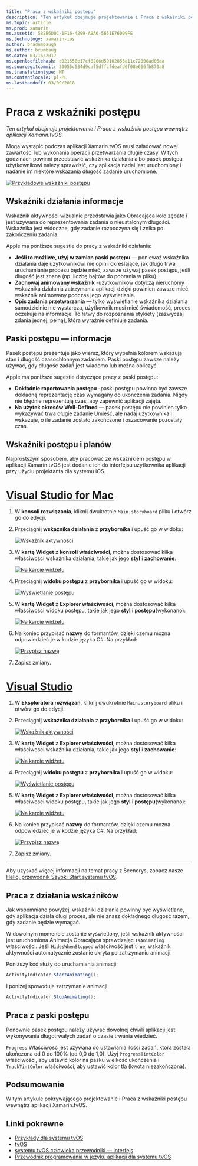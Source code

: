 ```yaml
---
title: "Praca z wskaźniki postępu"
description: "Ten artykuł obejmuje projektowanie i Praca z wskaźniki postępu wewnątrz aplikacji Xamarin.tvOS."
ms.topic: article
ms.prod: xamarin
ms.assetid: 582B6D0C-1F16-4299-A9A6-5651E76009FE
ms.technology: xamarin-ios
author: bradumbaugh
ms.author: brumbaug
ms.date: 03/16/2017
ms.openlocfilehash: c021550e17cf8206d59102856a11c72000ad06aa
ms.sourcegitcommit: 30055c534d9caf5dffcfdeafd6f08e666fb870a8
ms.translationtype: MT
ms.contentlocale: pl-PL
ms.lasthandoff: 03/09/2018
---
```

# <a name="working-with-progress-indicators"></a>Praca z wskaźniki postępu

_Ten artykuł obejmuje projektowanie i Praca z wskaźniki postępu wewnątrz aplikacji Xamarin.tvOS._


Mogą wystąpić podczas aplikacji Xamarin.tvOS musi załadować nowej zawartości lub wykonania operacji przetwarzania długie czasy. W tych godzinach powinni przedstawić wskaźnika działania albo pasek postępu użytkownikowi należy sprawdzić, czy aplikacja nadal jest uruchomiony i nadanie im niektóre wskazania długość zadanie uruchomione.

[![](progress-indicators-images/intro01.png "Przykładowe wskaźniki postępu")](progress-indicators-images/intro01.png#lightbox)

<a name="About-Activity-Indicators" />

## <a name="about-activity-indicators"></a>Wskaźniki działania informacje

Wskaźnik aktywności wizualnie przedstawia jako Obracająca koło zębate i jest używana do reprezentowania zadania o nieustalonym długości. Wskaźnika jest widoczne, gdy zadanie rozpoczyna się i znika po zakończeniu zadania.

Apple ma poniższe sugestie do pracy z wskaźniki działania:

- **Jeśli to możliwe, użyj w zamian paski postępu** — ponieważ wskaźnika działania daje użytkownikowi nie opinii określające, jak długo trwa uruchamianie procesu będzie mieć, zawsze używaj pasek postępu, jeśli długość jest znana (np. liczbę bajtów do pobrania w pliku).
- **Zachowaj animowany wskaźnik** -użytkowników dotyczą nieruchomy wskaźnika działania zatrzymania aplikacji dzięki powinien zawsze mieć wskaźnik animowany podczas jego wyświetlania.
- **Opis zadania przetwarzania** — tylko wyświetlanie wskaźnika działania samodzielnie nie wystarcza, użytkownik musi mieć świadomość, proces oczekuje na informacje. To łatwy do rozpoznania etykiety (zazwyczaj zdania jednej, pełną), która wyraźnie definiuje zadania.

<a name="Summary" />

## <a name="about-progress-bars"></a>Paski postępu — informacje

Pasek postępu prezentuje jako wiersz, który wypełnia kolorem wskazują stan i długość czasochłonnym zadaniem. Paski postępu zawsze należy używać, gdy długość zadań jest wiadomo lub można obliczyć.

Apple ma poniższe sugestie dotyczące pracy z paski postępu:

- **Dokładnie raportowania postępu** -paski postępu powinna być zawsze dokładną reprezentację czas wymagany do ukończenia zadania. Nigdy nie błędnie reprezentują czas, aby zapewnić aplikacji zajęta.
- **Na użytek okresów Well-Defined** — pasek postępu nie powinien tylko wykazywać trwa długie zadanie Umieść, ale nadaj użytkownika i wskazuje, o ile zadanie zostało zakończone i oszacowanie pozostały czas.

<a name="Progress-Indicators-and-Storyboards" />

## <a name="progress-indicators-and-storyboards"></a>Wskaźniki postępu i planów

Najprostszym sposobem, aby pracować ze wskaźnikiem postępu w aplikacji Xamarin.tvOS jest dodanie ich do interfejsu użytkownika aplikacji przy użyciu projektanta dla systemu iOS.

# <a name="visual-studio-for-mactabvsmac"></a>[Visual Studio for Mac](#tab/vsmac)
    
1. W **konsoli rozwiązania**, kliknij dwukrotnie `Main.storyboard` pliku i otwórz go do edycji.
1. Przeciągnij **wskaźnika działania** z **przybornika** i upuść go w widoku: 

    [![](progress-indicators-images/activity01.png "Wskaźnik aktywności")](progress-indicators-images/activity01.png#lightbox)
1. W **kartę Widget** z **konsoli właściwości**, można dostosować kilka właściwości wskaźnika działania, takie jak jego **styl** i **zachowanie**: 

    [![](progress-indicators-images/activity02.png "Na karcie widżetu ")](progress-indicators-images/activity02.png#lightbox)
1. Przeciągnij **widoku postępu** z **przybornika** i upuść go w widoku: 

    [![](progress-indicators-images/activity03.png "Wyświetlanie postępu")](progress-indicators-images/activity03.png#lightbox)
1. W **kartę Widget** z **Explorer właściwości**, można dostosować kilka właściwości widoku postępu, takie jak jego **styl** i **postępu**(wykonano): 

    [![](progress-indicators-images/activity04.png "Na karcie widżetu")](progress-indicators-images/activity04.png#lightbox)
1. Na koniec przypisać **nazwy** do formantów, dzięki czemu można odpowiedzieć je w kodzie języka C#. Na przykład: 

    [![](progress-indicators-images/activity05.png "Przypisz nazwę")](progress-indicators-images/activity05.png#lightbox)
1. Zapisz zmiany.

# <a name="visual-studiotabvswin"></a>[Visual Studio](#tab/vswin)
    
1. W **Eksploratora rozwiązań**, kliknij dwukrotnie `Main.storyboard` pliku i otwórz go do edycji.
1. Przeciągnij **wskaźnika działania** z **przybornika** i upuść go w widoku: 

    [![](progress-indicators-images/activity01-vs.png "Wskaźnik aktywności")](progress-indicators-images/activity01-vs.png#lightbox)
1. W **kartę Widget** z **Explorer właściwości**, można dostosować kilka właściwości wskaźnika działania, takie jak jego **styl** i **zachowanie**: 

    [![](progress-indicators-images/activity02-vs.png "Na karcie widżetu")](progress-indicators-images/activity02-vs.png#lightbox)
1. Przeciągnij **widoku postępu** z **przybornika** i upuść go w widoku: 

    [![](progress-indicators-images/activity03-vs.png "Wyświetlanie postępu")](progress-indicators-images/activity03-vs.png#lightbox)
1. W **kartę Widget** z **Explorer właściwości**, można dostosować kilka właściwości widoku postępu, takie jak jego **styl** i **postępu**(wykonano): 

    [![](progress-indicators-images/activity04-vs.png "Na karcie widżetu")](progress-indicators-images/activity04-vs.png#lightbox)
1. Na koniec przypisać **nazwy** do formantów, dzięki czemu można odpowiedzieć je w kodzie języka C#. Na przykład: 

    [![](progress-indicators-images/activity05-vs.png "Przypisz nazwę")](progress-indicators-images/activity05-vs.png#lightbox)
1. Zapisz zmiany.

-----

Aby uzyskać więcej informacji na temat pracy z Scenorys, zobacz nasze [Hello, przewodnik Szybki Start systemu tvOS](~/ios/tvos/get-started/hello-tvos.md). 

<a name="Working-with-Activity-Indicators" />

## <a name="working-with-activity-indicators"></a>Praca z działania wskaźników

Jak wspomniano powyżej, wskaźniki działania powinny być wyświetlane, gdy aplikacja działa długi proces, ale nie znasz dokładnego długość razem, gdy zadanie będzie wymagać.

W dowolnym momencie zostanie wyświetlony, jeśli wskaźnik aktywności jest uruchomiona Animacja Obracająca sprawdzając `IsAnimating` właściwości. Jeśli `HidesWhenStopped` właściwość jest `true`, wskaźnik aktywności automatycznie zostanie ukryta po zatrzymaniu animacji.

Poniższy kod służy do uruchamiania animacji: 

```csharp
ActivityIndicator.StartAnimating();
```

I poniżej spowoduje zatrzymanie animacji:

```csharp
ActivityIndicator.StopAnimating();
```

<a name="Working-with-Progress-Bars" />

## <a name="working-with-progress-bars"></a>Praca z paski postępu

Ponownie pasek postępu należy używać dowolnej chwili aplikacji jest wykonywania długotrwałych zadań o czasie trwania wiedzieć. 

`Progress` Właściwość jest używana do ustawiania ilości zadań, która została ukończona od 0 do 100% (od 0,0 do 1,0). Użyj `ProgressTintColor` właściwości, aby ustawić kolor na pasku wielkość ukończenia i `TrackTintColor` właściwości, aby ustawić kolor tła (kwota niezakończona).

<a name="Summary" />

## <a name="summary"></a>Podsumowanie

W tym artykule pokrywającego projektowanie i Praca z wskaźniki postępu wewnątrz aplikacji Xamarin.tvOS.



## <a name="related-links"></a>Linki pokrewne

- [Przykłady dla systemu tvOS](https://developer.xamarin.com/samples/tvos/all/)
- [tvOS](https://developer.apple.com/tvos/)
- [systemu tvOS człowieka przewodniki — interfejs](https://developer.apple.com/tvos/human-interface-guidelines/)
- [Przewodnik programowania w języku aplikacji dla systemu tvOS](https://developer.apple.com/library/prerelease/tvos/documentation/General/Conceptual/AppleTV_PG/)
